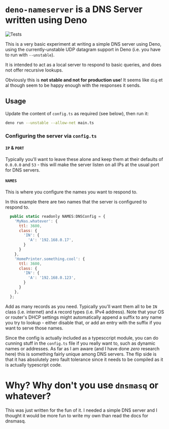 # `deno-nameserver` is a DNS Server written using Deno

![Tests](https://github.com/matt1/deno-nameserver/workflows/Tests/badge.svg)

This is a very basic experiment at writing a simple DNS server using Deno, using
the currently-unstable UDP datagram support in Deno (i.e. you have to run with `--unstable`).

It is intended to act as a local server to respond to basic queries, and does
not offer recursive lookups.

Obviously this is **not stable and not for production use**! It seems like `dig`
et al though seem to be happy enough with the responses it sends.

## Usage

Update the content of `config.ts` as required (see below), then run it:

```bash
deno run --unstable --allow-net main.ts
```

### Configuring the server via `config.ts`

#### `IP` & `PORT`
Typically you'll want to leave these alone and keep them at their defaults of
`0.0.0.0` and `53` - this will make the server listen on all IPs at the usual
port for DNS servers.

#### `NAMES`
This is where you configure the names you want to respond to.

In this example there are two names that the server is configured to respond to.

```javascript
  public static readonly NAMES:DNSConfig = {
    'MyNas.whatever': {
      ttl: 3600,
      class: {
        'IN': {
          'A': '192.168.0.17',
        }
      }
    },
    'HomePrinter.something.cool': {
      ttl: 3600,
      class: {
        'IN': {
          'A': '192.168.0.123',
        }
      }
    },
  };
```

Add as many records as you need. Typically you'll want them all to be `IN` class
(i.e. internet) and `A` record types (i.e. IPv4 address). Note that your OS or
router's DHCP settings might automatically append a suffix to any name you try
to lookup - either disable that, or add an entry with the suffix if you want to
serve those names.

Since the config is actually included as a typesccript module, you can do
cunning stuff in the `config.ts` file if you really want to, such as dynamic
names or addresses. As far as I am aware (and I have done *zero* research here)
this is something fairly unique among DNS servers. The flip side is that it has
absolutely zero fault tolerance since it needs to be compiled as it is actually
typescript code.


# Why? Why don't you use `dnsmasq` or whatever?

This was just written for the fun of it. I needed a simple DNS server and I
thought it would be more fun to write my own than read the docs for dnsmasq.